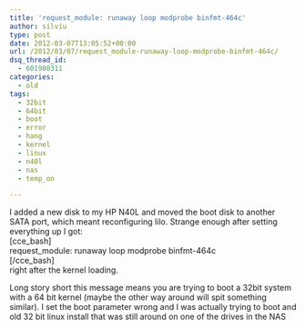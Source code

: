 ```yaml
---
title: 'request_module: runaway loop modprobe binfmt-464c'
author: silviu
type: post
date: 2012-03-07T13:05:52+00:00
url: /2012/03/07/request_module-runaway-loop-modprobe-binfmt-464c/
dsq_thread_id:
  - 601980311
categories:
  - old
tags:
  - 32bit
  - 64bit
  - boot
  - error
  - hang
  - kernel
  - linux
  - n40l
  - nas
  - temp_on

---
```

I added a new disk to my HP N40L and moved the boot disk to another SATA port, which meant reconfiguring lilo. Strange enough after setting everything up I got:  
[cce_bash]  
request_module: runaway loop modprobe binfmt-464c  
[/cce_bash]  
right after the kernel loading.

Long story short this message means you are trying to boot a 32bit system with a 64 bit kernel (maybe the other way around will spit something similar). I set the boot parameter wrong and I was actually trying to boot and old 32 bit linux install that was still around on one of the drives in the NAS